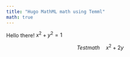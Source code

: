 ```yaml
---
title: "Hugo MathML math using Temml"
math: true
---
```


Hello there!
$x^2+y^2=1$

$$
Test math\quad x^2 + 2y
$$
